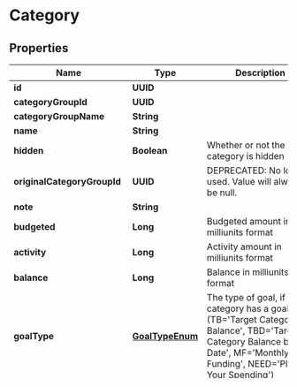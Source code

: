 

# Category


## Properties

| Name | Type | Description | Notes |
|------------ | ------------- | ------------- | -------------|
|**id** | **UUID** |  |  |
|**categoryGroupId** | **UUID** |  |  |
|**categoryGroupName** | **String** |  |  [optional] |
|**name** | **String** |  |  |
|**hidden** | **Boolean** | Whether or not the category is hidden |  |
|**originalCategoryGroupId** | **UUID** | DEPRECATED: No longer used.  Value will always be null. |  [optional] |
|**note** | **String** |  |  [optional] |
|**budgeted** | **Long** | Budgeted amount in milliunits format |  |
|**activity** | **Long** | Activity amount in milliunits format |  |
|**balance** | **Long** | Balance in milliunits format |  |
|**goalType** | [**GoalTypeEnum**](#GoalTypeEnum) | The type of goal, if the category has a goal (TB&#x3D;&#39;Target Category Balance&#39;, TBD&#x3D;&#39;Target Category Balance by Date&#39;, MF&#x3D;&#39;Monthly Funding&#39;, NEED&#x3D;&#39;Plan Your Spending&#39;) |  [optional] |
|**goalDay** | **Integer** | A day offset modifier for the goal&#39;s due date. When goal_cadence is 2 (Weekly), this value specifies which day of the week the goal is due (0 &#x3D; Sunday, 6 &#x3D; Saturday). Otherwise, this value specifies which day of the month the goal is due (1 &#x3D; 1st, 31 &#x3D; 31st, null &#x3D; Last day of Month). |  [optional] |
|**goalCadence** | **Integer** | The goal cadence. Value in range 0-14. There are two subsets of these values which behave differently. For values 0, 1, 2, and 13, the goal&#39;s due date repeats every goal_cadence * goal_cadence_frequency, where 0 &#x3D; None, 1 &#x3D; Monthly, 2 &#x3D; Weekly, and 13 &#x3D; Yearly. For example, goal_cadence 1 with goal_cadence_frequency 2 means the goal is due every other month. For values 3-12 and 14, goal_cadence_frequency is ignored and the goal&#39;s due date repeats every goal_cadence, where 3 &#x3D; Every 2 Months, 4 &#x3D; Every 3 Months, ..., 12 &#x3D; Every 11 Months, and 14 &#x3D; Every 2 Years. |  [optional] |
|**goalCadenceFrequency** | **Integer** | The goal cadence frequency. When goal_cadence is 0, 1, 2, or 13, a goal&#39;s due date repeats every goal_cadence * goal_cadence_frequency. For example, goal_cadence 1 with goal_cadence_frequency 2 means the goal is due every other month.  When goal_cadence is 3-12 or 14, goal_cadence_frequency is ignored. |  [optional] |
|**goalCreationMonth** | **LocalDate** | The month a goal was created |  [optional] |
|**goalTarget** | **Long** | The goal target amount in milliunits |  [optional] |
|**goalTargetMonth** | **LocalDate** | The original target month for the goal to be completed.  Only some goal types specify this date. |  [optional] |
|**goalPercentageComplete** | **Integer** | The percentage completion of the goal |  [optional] |
|**goalMonthsToBudget** | **Integer** | The number of months, including the current month, left in the current goal period. |  [optional] |
|**goalUnderFunded** | **Long** | The amount of funding still needed in the current month to stay on track towards completing the goal within the current goal period. This amount will generally correspond to the &#39;Underfunded&#39; amount in the web and mobile clients except when viewing a category with a Needed for Spending Goal in a future month.  The web and mobile clients will ignore any funding from a prior goal period when viewing category with a Needed for Spending Goal in a future month. |  [optional] |
|**goalOverallFunded** | **Long** | The total amount funded towards the goal within the current goal period. |  [optional] |
|**goalOverallLeft** | **Long** | The amount of funding still needed to complete the goal within the current goal period. |  [optional] |
|**deleted** | **Boolean** | Whether or not the category has been deleted.  Deleted categories will only be included in delta requests. |  |



## Enum: GoalTypeEnum

| Name | Value |
|---- | -----|
| TB | &quot;TB&quot; |
| TBD | &quot;TBD&quot; |
| MF | &quot;MF&quot; |
| NEED | &quot;NEED&quot; |
| DEBT | &quot;DEBT&quot; |
| NULL | &quot;null&quot; |



